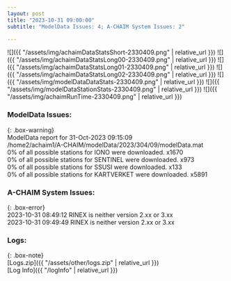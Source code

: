 ```yaml
---
layout: post
title: "2023-10-31 09:00:00"
subtitle: "ModelData Issues: 4; A-CHAIM System Issues: 2"

---
```


![]({{ "/assets/img/achaimDataStatsShort-2330409.png" | relative_url }})
![]({{ "/assets/img/achaimDataStatsLong00-2330409.png" | relative_url }})
![]({{ "/assets/img/achaimDataStatsLong01-2330409.png" | relative_url }})
![]({{ "/assets/img/achaimDataStatsLong02-2330409.png" | relative_url }})
![]({{ "/assets/img/modelDataDataStats-2330409.png" | relative_url }})
![]({{ "/assets/img/modelDataStationStats-2330409.png" | relative_url }})
![]({{ "/assets/img/achaimRunTime-2330409.png" | relative_url }})


### ModelData Issues:  
  
{: .box-warning}  
 ModelData report for 31-Oct-2023 09:15:09   
 /home2/achaim1/A-CHAIM/modelData/2023/304/09/modelData.mat   
 0% of all possible stations for IONO were downloaded. x1670   
 0% of all possible stations for SENTINEL were downloaded. x973   
 0% of all possible stations for SSUSI were downloaded. x133   
 0% of all possible stations for KARTVERKET were downloaded. x5891   
  
### A-CHAIM System Issues:  
  
{: .box-error}  
2023-10-31 08:49:12 RINEX is neither version 2.xx or 3.xx  
2023-10-31 09:49:49 RINEX is neither version 2.xx or 3.xx  

### Logs:  
  
{: .box-note}  
[Logs.zip]({{ "/assets/other/logs.zip" | relative_url }})  
[Log Info]({{ "/logInfo" | relative_url }})  
